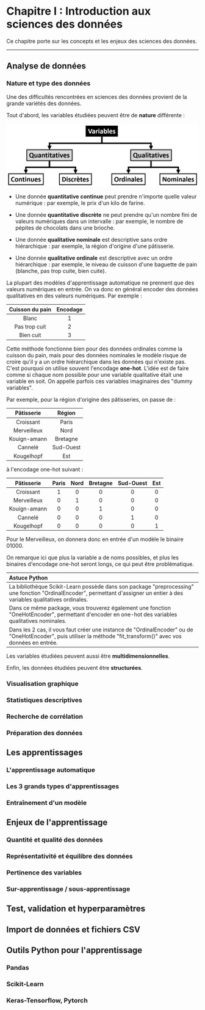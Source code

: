 # Chapitre I : Introduction aux sciences des données

Ce chapitre porte sur les concepts et les enjeux des sciences des données.

---

## Analyse de données

### Nature et type des données

Une des difficultés rencontrées en sciences des données provient de la grande variétés des données.

Tout d'abord, les variables étudiées peuvent être de **nature** différente :

![Nature des données](img/Chap1_nature_donnees.png)

* Une donnée **quantitative continue** peut prendre n'importe quelle valeur numérique : par exemple, le prix d'un kilo de farine.

* Une donnée **quantitative discrète** ne peut prendre qu'un nombre fini de valeurs numériques dans un intervalle : par exemple, le nombre de pépites de chocolats dans une brioche.

* Une donnée **qualitative nominale** est descriptive sans ordre hiérarchique : par exemple, la région d'origine d'une pâtisserie.

* Une donnée **qualitative ordinale** est descriptive avec un ordre hiérarchique : par exemple, le niveau de cuisson d'une baguette de pain (blanche, pas trop cuite, bien cuite).

La plupart des modèles d'apprentissage automatique ne prennent que des valeurs numériques en entrée.
On va donc en général encoder des données qualitatives en des valeurs numériques. Par exemple :

|Cuisson du pain|Encodage|
|:-------------:|:------:|
|Blanc          |1       |
|Pas trop cuit  |2       |
|Bien cuit      |3       |

Cette méthode fonctionne bien pour des données ordinales comme la cuisson du pain, mais pour des données nominales le modèle risque de croire qu'il y a un ordre hiérarchique dans les données qui n'existe pas.
C'est pourquoi on utilise souvent l'encodage **one-hot**.
L'idée est de faire comme si chaque nom possible pour une variable qualitative était une variable en soit. On appelle parfois ces variables imaginaires des "dummy variables".

Par exemple, pour la région d'origine des pâtisseries, on passe de :

|Pâtisserie   |Région   |
|:-----------:|:-------:|
|Croissant    |Paris    |
|Merveilleux  |Nord     |
|Kouign-amann |Bretagne |
|Cannelé      |Sud-Ouest|
|Kougelhopf   |Est      |

à l'encodage one-hot suivant :

|Pâtisserie  |Paris|Nord|Bretagne|Sud-Ouest|Est|
|:----------:|:---:|:--:|:------:|:-------:|:-:|
|Croissant   |1    |0   |0       |0        |0  |
|Merveilleux |0    |1   |0       |0        |0  |
|Kouign-amann|0    |0   |1       |0        |0  |
|Cannelé     |0    |0   |0       |1        |0  |
|Kougelhopf  |0    |0   |0       |0        |1  |

Pour le Merveilleux, on donnera donc en entrée d'un modèle le binaire 01000.

On remarque ici que plus la variable a de noms possibles, et plus les binaires d'encodage one-hot seront longs, ce qui peut être problématique.

|Astuce Python|
|:-|
|La bibliothèque Scikit-Learn possède dans son package "preprocessing" une fonction "OrdinalEncoder", permettant d'assigner un entier à des variables qualitatives ordinales.|
|Dans ce même package, vous trouverez également une fonction "OneHotEncoder", permettant d'encoder en one-hot des variables qualitatives nominales.|
|Dans les 2 cas, il vous faut créer une instance de "OrdinalEncoder" ou de "OneHotEncoder", puis utiliser la méthode "fit_transform()" avec vos données en entrée.|

Les variables étudiées peuvent aussi être **multidimensionnelles**.


Enfin, les données étudiées peuvent être **structurées**.



### Visualisation graphique

### Statistiques descriptives

### Recherche de corrélation

### Préparation des données

## Les apprentissages

### L'apprentissage automatique

### Les 3 grands types d'apprentissages

### Entraînement d'un modèle

## Enjeux de l'apprentissage

### Quantité et qualité des données

### Représentativité et équilibre des données

### Pertinence des variables

### Sur-apprentissage / sous-apprentissage

## Test, validation et hyperparamètres

## Import de données et fichiers CSV

## Outils Python pour l'apprentissage

### Pandas

### Scikit-Learn

### Keras-Tensorflow, Pytorch